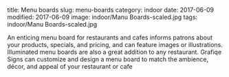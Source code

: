title: Menu boards
slug: menu-boards
category: indoor
date: 2017-06-09
modified: 2017-06-09
image: indoor/Manu Boards-scaled.jpg
tags: indoor/Manu Boards-scaled.jpg

 An enticing menu board for restaurants and cafes informs patrons about your products, specials, and pricing, and can feature images or illustrations. Illuminated menu boards are also a great addition to any restaurant. Grafiqe Signs can customize and design a menu board to match the ambience, décor, and appeal of your restaurant or cafe
